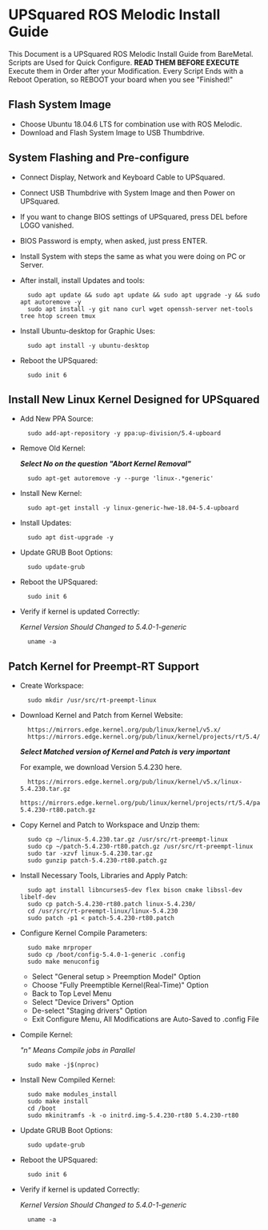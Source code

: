 # UPSquared ROS Melodic Install Guide

This Document is a UPSquared ROS Melodic Install Guide from BareMetal.
Scripts are Used for Quick Configure.
**READ THEM BEFORE EXECUTE**
Execute them in Order after your Modification.
Every Script Ends with a Reboot Operation, so REBOOT your board when you see "Finished!"

## Flash System Image

- Choose Ubuntu 18.04.6 LTS for combination use with ROS Melodic.
- Download and Flash System Image to USB Thumbdrive.

## System Flashing and Pre-configure

- Connect Display, Network and Keyboard Cable to UPSquared.
- Connect USB Thumbdrive with System Image and then Power on UPSquared.
- If you want to change BIOS settings of UPSquared, press DEL before LOGO vanished.
- BIOS Password is empty, when asked, just press ENTER.
- Install System with steps the same as what you were doing on PC or Server.
- After install, install Updates and tools:

        sudo apt update && sudo apt update && sudo apt upgrade -y && sudo apt autoremove -y
        sudo apt install -y git nano curl wget openssh-server net-tools tree htop screen tmux

- Install Ubuntu-desktop for Graphic Uses:

        sudo apt install -y ubuntu-desktop

- Reboot the UPSquared:

        sudo init 6

## Install New Linux Kernel Designed for UPSquared

- Add New PPA Source:

        sudo add-apt-repository -y ppa:up-division/5.4-upboard

- Remove Old Kernel:

    ***Select No on the question "Abort Kernel Removal"***

        sudo apt-get autoremove -y --purge 'linux-.*generic'

- Install New Kernel:

        sudo apt-get install -y linux-generic-hwe-18.04-5.4-upboard

- Install Updates:

        sudo apt dist-upgrade -y

- Update GRUB Boot Options:

        sudo update-grub

- Reboot the UPSquared:

        sudo init 6

- Verify if kernel is updated Correctly:

    *Kernel Version Should Changed to 5.4.0-1-generic*

        uname -a

## Patch Kernel for Preempt-RT Support

- Create Workspace:

        sudo mkdir /usr/src/rt-preempt-linux

- Download Kernel and Patch from Kernel Website:

        https://mirrors.edge.kernel.org/pub/linux/kernel/v5.x/
        https://mirrors.edge.kernel.org/pub/linux/kernel/projects/rt/5.4/

    ***Select Matched version of Kernel and Patch is very important***

    For example, we download Version 5.4.230 here.

        https://mirrors.edge.kernel.org/pub/linux/kernel/v5.x/linux-5.4.230.tar.gz
        https://mirrors.edge.kernel.org/pub/linux/kernel/projects/rt/5.4/patch-5.4.230-rt80.patch.gz

- Copy Kernel and Patch to Workspace and Unzip them:

        sudo cp ~/linux-5.4.230.tar.gz /usr/src/rt-preempt-linux
        sudo cp ~/patch-5.4.230-rt80.patch.gz /usr/src/rt-preempt-linux
        sudo tar -xzvf linux-5.4.230.tar.gz
        sudo gunzip patch-5.4.230-rt80.patch.gz

- Install Necessary Tools, Libraries and Apply Patch:

        sudo apt install libncurses5-dev flex bison cmake libssl-dev libelf-dev
        sudo cp patch-5.4.230-rt80.patch linux-5.4.230/
        cd /usr/src/rt-preempt-linux/linux-5.4.230
        sudo patch -p1 < patch-5.4.230-rt80.patch

- Configure Kernel Compile Parameters:

        sudo make mrproper
        sudo cp /boot/config-5.4.0-1-generic .config
        sudo make menuconfig

    - Select "General setup > Preemption Model" Option
    - Choose "Fully Preemptible Kernel(Real-Time)" Option
    - Back to Top Level Menu
    - Select "Device Drivers" Option
    - De-select "Staging drivers" Option
    - Exit Configure Menu, All Modifications are Auto-Saved to .config File

- Compile Kernel:

    *"n" Means Compile jobs in Parallel*

        sudo make -j$(nproc)

- Install New Compiled Kernel:

        sudo make modules_install
        sudo make install
        cd /boot
        sudo mkinitramfs -k -o initrd.img-5.4.230-rt80 5.4.230-rt80

- Update GRUB Boot Options:

        sudo update-grub

- Reboot the UPSquared:

        sudo init 6

- Verify if kernel is updated Correctly:

    *Kernel Version Should Changed to 5.4.0-1-generic*

        uname -a

